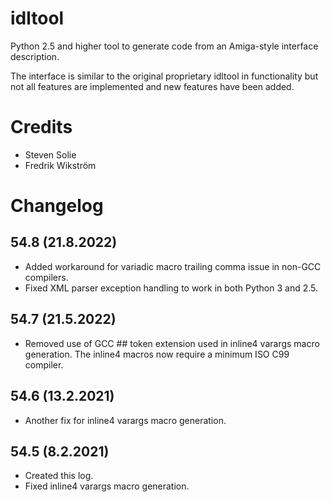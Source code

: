 # idltool
Python 2.5 and higher tool to generate code from an Amiga-style interface description.

The interface is similar to the original proprietary idltool in functionality but not all features are implemented and new features have been added.

# Credits
- Steven Solie
- Fredrik Wikström

# Changelog

## 54.8 (21.8.2022)
- Added workaround for variadic macro trailing comma issue in non-GCC compilers.
- Fixed XML parser exception handling to work in both Python 3 and 2.5.

## 54.7 (21.5.2022)
- Removed use of GCC ## token extension used in inline4 varargs macro generation.
  The inline4 macros now require a minimum ISO C99 compiler.

## 54.6 (13.2.2021)
- Another fix for inline4 varargs macro generation.

## 54.5 (8.2.2021)
- Created this log.
- Fixed inline4 varargs macro generation.
